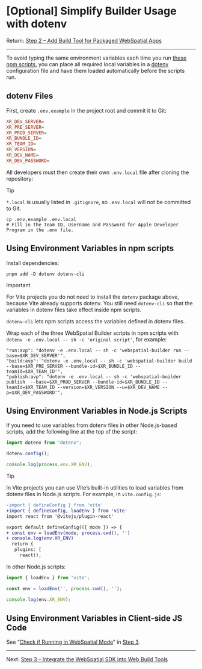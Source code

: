 # [Optional] Simplify Builder Usage with dotenv

Return: [Step 2 – Add Build Tool for Packaged WebSpatial Apps](step-2-add-build-tool-for-packaged-webspatial-apps.md)

---

To avoid typing the same environment variables each time you run [these npm scripts](#), you can place all required local variables in a [dotenv](#) configuration file and have them loaded automatically before the scripts run.

## dotenv Files

First, create `.env.example` in the project root and commit it to Git:

```ini
XR_DEV_SERVER=
XR_PRE_SERVER=
XR_PROD_SERVER=
XR_BUNDLE_ID=
XR_TEAM_ID=
XR_VERSION=
XR_DEV_NAME=
XR_DEV_PASSWORD=
```

All developers must then create their own `.env.local` file after cloning the repository:

> [!TIP]
> `*.local` is usually listed in `.gitignore`, so `.env.local` will not be committed to Git.

```shell
cp .env.example .env.local
# Fill in the Team ID, Username and Password for Apple Developer Program in the .env file.
```

## Using Environment Variables in npm scripts

Install dependencies:

```shell
pnpm add -D dotenv dotenv-cli
```

> [!IMPORTANT]
> For Vite projects you do not need to install the `dotenv` package above, because Vite already supports dotenv. You still need `dotenv-cli` so that the variables in dotenv files take effect inside npm scripts.

`dotenv-cli` lets npm scripts access the variables defined in dotenv files.

Wrap each of the three WebSpatial Builder scripts in npm scripts with `dotenv -e .env.local -- sh -c 'original script'`, for example:

```json5
"run:avp": "dotenv -e .env.local -- sh -c 'webspatial-builder run --base=$XR_DEV_SERVER'",
"build:avp": "dotenv -e .env.local -- sh -c 'webspatial-builder build --base=$XR_PRE_SERVER --bundle-id=$XR_BUNDLE_ID --teamId=$XR_TEAM_ID'",
"publish:avp": "dotenv -e .env.local -- sh -c 'webspatial-builder publish  --base=$XR_PROD_SERVER --bundle-id=$XR_BUNDLE_ID --teamId=$XR_TEAM_ID --version=$XR_VERSION --u=$XR_DEV_NAME --p=$XR_DEV_PASSWORD'",
```

## Using Environment Variables in Node.js Scripts

If you need to use variables from dotenv files in other Node.js-based scripts, add the following line at the top of the script:

```js
import dotenv from "dotenv";

dotenv.config();

console.log(process.env.XR_ENV);
```

> [!TIP]
> In Vite projects you can use Vite’s built-in utilities to load variables from dotenv files in Node.js scripts.
> For example, in `vite.config.js`:
> ```diff
> -import { defineConfig } from 'vite'
> +import { defineConfig, loadEnv } from 'vite'
> import react from '@vitejs/plugin-react'
>
> export default defineConfig(({ mode }) => {
> + const env = loadEnv(mode, process.cwd(), '')
> + console.log(env.XR_ENV)
>   return {
>    plugins: [
>      react(),
> ```
> In other Node.js scripts:
> ```js
> import { loadEnv } from 'vite';
>
> const env = loadEnv('', process.cwd(), '');
>
> console.log(env.XR_ENV);
> ```

## Using Environment Variables in Client-side JS Code

See “[Check if Running in WebSpatial Mode](check-if-running-in-webspatial-mode.md)” in [Step 3](step-3-integrate-webspatial-sdk-into-web-build-tools.md).

---

Next: [Step 3 – Integrate the WebSpatial SDK into Web Build Tools](step-3-integrate-webspatial-sdk-into-web-build-tools.md)
